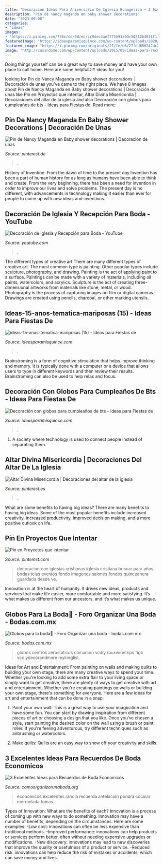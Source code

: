 ```yaml
---
title: "Decoración Ideas Para Aniversario De Iglesia Evangélica ~ 3 Excelentes Ideas Para Recuerdos De Boda Economicos"
description: "Pin de nancy maganda en baby shower decorations"
date: "2023-09-08"
categories:
- "ideas"
images:
- "https://i.pinimg.com/736x/cc/9d/ec/cc9dec4aef773b91a03c54212b4011f1.jpg"
featuredImage: "https://ideasparamisquince.com/wp-content/uploads/2020/02/decoracion-con-globos-para-cumpleanos-de-bts-300x263.jpg"
featured_image: "https://i.pinimg.com/originals/27/fe/d6/27fed656242dc20b1d744e4590851f0a.jpg"
image: "http://casandome.com/wp-content/uploads/2015/09/ideas-para-recuerdos-de-boda-economicos-4.jpg"
---
```



Doing things yourself can be a great way to save money and have your own place to call home. Here are some helpfulDIY ideas for you!

	

		
looking for Pin de Nancy Maganda en Baby shower decorations | Decoración de unas you've came to the right place. We have 8 Images about Pin de Nancy Maganda en Baby shower decorations | Decoración de unas like Pin en Proyectos que intentar, Altar Divina Misericordia | Decoraciones del altar de la iglesia and also Decoración con globos para cumpleaños de bts - Ideas para Fiestas de. Read more:
		
    
## Pin De Nancy Maganda En Baby Shower Decorations | Decoración De Unas

<img loading=lazy src="https://i.pinimg.com/originals/87/e0/0d/87e00dda6ee0862f5f85c217f648f79e.jpg" onerror="this.onerror=null;this.src='https://tse3.mm.bing.net/th?id=OIP.uEGUFovksDodiNnnzR7QUwHaJ4&amp;pid=15.1';" alt="Pin de Nancy Maganda en Baby shower decorations | Decoración de unas">

_Source: pinterest.de_

>. 

	

History of Invention: From the dawn of time to the present day
Invention has been a part of human history for as long as humans have been able to think and create. From the very beginning, there has been a need for invention in order to improve our lives and solve problems. The present day is no different, with advancements in technology making it easier than ever for people to come up with new ideas and inventions.

    
## Decoración De Iglesia Y Recepción Para Boda - YouTube

<img loading=lazy src="https://i.ytimg.com/vi/L5W9ebiSb9k/maxresdefault.jpg" onerror="this.onerror=null;this.src='https://tse4.mm.bing.net/th?id=OIP.aRAf5SQ2FVSU_MPaZgeTiAHaEK&amp;pid=15.1';" alt="Decoración de Iglesia y Recepción para Boda - YouTube">

_Source: youtube.com_

>. 

	

The different types of creative art
There are many different types of creative art. The most common type is painting. Other popular types include sculpture, photography, and drawing.
Painting is the act of applying paint to a surface. Paintings can be made with a variety of materials, including oil paints, watercolors, and acrylics. Sculpture is the act of creating three-dimensional artworks from materials like stone, metal, or wood. Photography is the process of capturing images on film or digital cameras. Drawings are created using pencils, charcoal, or other marking utensils.

    
## Ideas-15-anos-tematica-mariposas (15) - Ideas Para Fiestas De

<img loading=lazy src="https://ideasparamisquince.com/wp-content/uploads/2017/07/ideas-15-anos-tematica-mariposas-15.jpg" onerror="this.onerror=null;this.src='https://tse2.mm.bing.net/th?id=OIP.ENyi7RSgiOJYrzz200gloQHaG0&amp;pid=15.1';" alt="ideas-15-anos-tematica-mariposas (15) - Ideas para Fiestas de">

_Source: ideasparamisquince.com_

>. 

	

Brainstroming is a form of cognitive stimulation that helps improve thinking and memory. It is typically done with a computer or a device that allows users to type in different keywords and then review their results. Brainstroming can also be used to help relax and focus.

    
## Decoración Con Globos Para Cumpleaños De Bts - Ideas Para Fiestas De

<img loading=lazy src="https://ideasparamisquince.com/wp-content/uploads/2020/02/decoracion-con-globos-para-cumpleanos-de-bts-300x263.jpg" onerror="this.onerror=null;this.src='https://tse3.mm.bing.net/th?id=OIP.VRPWE4tjoiJ6t9Q0XG_BqAAAAA&amp;pid=15.1';" alt="Decoración con globos para cumpleaños de bts - Ideas para Fiestas de">

_Source: ideasparamisquince.com_

>. 

	

1. A society where technology is used to connect people instead of separating them.

    
## Altar Divina Misericordia | Decoraciones Del Altar De La Iglesia

<img loading=lazy src="https://i.pinimg.com/736x/cc/9d/ec/cc9dec4aef773b91a03c54212b4011f1.jpg" onerror="this.onerror=null;this.src='https://tse2.mm.bing.net/th?id=OIP.jwc4nDajiHrkX4i6nAp0XAHaJ3&amp;pid=15.1';" alt="Altar Divina Misericordia | Decoraciones del altar de la iglesia">

_Source: pinterest.es_

>. 

	

What are some benefits to having big ideas?
There are many benefits to having big ideas. Some of the most popular benefits include increased creativity, increased productivity, improved decision making, and a more positive outlook on life.

    
## Pin En Proyectos Que Intentar

<img loading=lazy src="https://i.pinimg.com/originals/27/fe/d6/27fed656242dc20b1d744e4590851f0a.jpg" onerror="this.onerror=null;this.src='https://tse2.mm.bing.net/th?id=OIP.abUYp-P7UBH8frIZir7mBwHaJ4&amp;pid=15.1';" alt="Pin en Proyectos que intentar">

_Source: pinterest.com_

>decoracion con iglesias cristianas iglesia cristiana buscar para años bodas telas eventos fondo imagenes salones fondos quinceanera guardado desde ve. 

	

Innovation is at the heart of humanity. It drives new ideas, products and services that make life easier, more comfortable and more satisfying. It’s what makes us different from our ancestors, and it’s what makes us unique.

    
## Globos Para La Boda🎈 - Foro Organizar Una Boda - Bodas.com.mx

<img loading=lazy src="https://cdn0.bodas.com.mx/usr/7/2/5/1/cfb_1668801.jpg" onerror="this.onerror=null;this.src='https://tse2.mm.bing.net/th?id=OIP.NCK-NF0_AnFthkgQGxmq5QHaHa&amp;pid=15.1';" alt="Globos para la boda🎈 - Foro Organizar una boda - bodas.com.mx">

_Source: bodas.com.mx_

>globos centros aerostaticos comunion vcdiy rouxwinetrips figli vcdiydecorandmore mykinglist. 

	

Ideas for Art and Entertainment: From painting on walls and making quilts to building your own stage, there are many creative ways to spend your time.
Whether you're looking to add some extra flair to your living space or simply want to get creative, there are plenty of ways to get creative with art and entertainment. Whether you're creating paintings on walls or building your own stage, there's something for everyone. Here are a few ideas for art and entertainment that can be done in a snap:
1. Paint your own wall: This is a great way to use your imagination and have some fun. You can start by drawing inspiration from different pieces of art or choosing a design that you like. Once you've chosen a style, start painting the desired color on the wall using a brush or paint roller. If you're feeling adventurous, try different techniques such as airbrushing or watercolors.

2. Make quilts: Quilts are an easy way to show off your creativity and skills.

    
## 3 Excelentes Ideas Para Recuerdos De Boda Economicos

<img loading=lazy src="http://casandome.com/wp-content/uploads/2015/09/ideas-para-recuerdos-de-boda-economicos-4.jpg" onerror="this.onerror=null;this.src='https://tse4.mm.bing.net/th?id=OIP.f95kGb402zwA-uslHO5hlQHaCe&amp;pid=15.1';" alt="3 Excelentes Ideas para Recuerdos de Boda Economicos">

_Source: comoorganizarunaboda.org_

>economicos excelentes rancia recuerda antelación pondrá cocinar mermelada tomas. 

	

Types of Innovation: What are the benefits of each?
Innovation is a process of coming up with new ways to do something. Innovation may have a number of benefits, depending on the circumstances. Here are some examples: 
-Low cost: innovations can often be less expensive than traditional methods.
-Improved performance: innovations can help products or services perform better, often without needing expensive upgrades or modifications.
-New discovery: innovations may lead to new discoveries that improve the quality or usefulness of a product or service.
-Reduced risk: innovations can help reduce the risk of mistakes or accidents, which can save money and lives.

